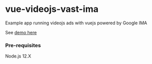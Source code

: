 # vue-videojs-vast-ima

Example app running videojs ads with vuejs powered by Google IMA

See [demo here](https://dsalim.dev/vue-videojs-vast-ima)

### Pre-requisites
Node.js 12.X